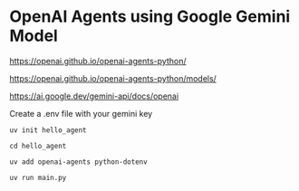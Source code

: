 # OpenAI Agents using Google Gemini Model

https://openai.github.io/openai-agents-python/

https://openai.github.io/openai-agents-python/models/

https://ai.google.dev/gemini-api/docs/openai

Create a .env file with your gemini key
    
    
    uv init hello_agent

    cd hello_agent

    uv add openai-agents python-dotenv

    uv run main.py